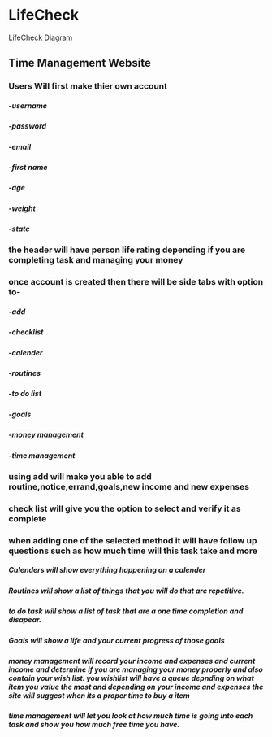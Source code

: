 # LifeCheck
[LifeCheck Diagram](https://github.com/InkTheGreat/LifeCheck/blob/master/LifeCheck%20Diagram.PNG)
## Time Management Website
### Users Will first make thier own account
##### -username
##### -password
##### -email
##### -first name
##### -age
##### -weight
##### -state
### the header will have person life rating depending if you are completing task and managing your money
### once account is created then there will be side tabs with option to-
##### -add
##### -checklist
##### -calender
##### -routines
##### -to do list
##### -goals
##### -money management
##### -time management

### using add will make you able to add routine,notice,errand,goals,new income and new expenses
### check list will give you the option to select and verify it as complete
### when adding one of the selected method it will have follow up questions such as how much time will this task take and more

##### Calenders will show everything happening on a calender

##### Routines will show a list of things that you will do that are repetitive.

##### to do task will show a list of task that are a one time completion and disapear.

##### Goals will show a life and your current progress of those goals

##### money management will record your income and expenses and current income and determine if you are managing your money properly and also contain your wish list. you wishlist will have a queue depnding on what item you value the most and depending on your income and expenses the site will suggest when its a proper time to buy a item

##### time management will let you look at how much time is going into each task and show you how much free time you have.

